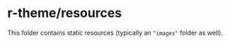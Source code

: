# r-theme/resources

This folder contains static resources (typically an `"images"` folder as well).
